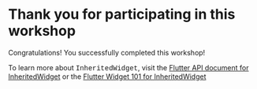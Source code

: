 # Thank you for participating in this workshop

Congratulations! You successfully completed this workshop!

To learn more about <span style="font-family: 'Courier New';">InheritedWidget</span>, visit the
[Flutter API document for InheritedWidget](https://api.flutter.dev/flutter/widgets/InheritedWidget-class.html) or
the [Flutter Widget 101 for InheritedWidget](https://www.youtube.com/watch?v=Zbm3hjPjQMk)

